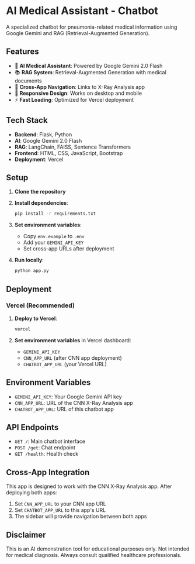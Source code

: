 # AI Medical Assistant - Chatbot

A specialized chatbot for pneumonia-related medical information using Google Gemini and RAG (Retrieval-Augmented Generation).

## Features

- 🤖 **AI Medical Assistant**: Powered by Google Gemini 2.0 Flash
- 📚 **RAG System**: Retrieval-Augmented Generation with medical documents
- 🔗 **Cross-App Navigation**: Links to X-Ray Analysis app
- 📱 **Responsive Design**: Works on desktop and mobile
- ⚡ **Fast Loading**: Optimized for Vercel deployment

## Tech Stack

- **Backend**: Flask, Python
- **AI**: Google Gemini 2.0 Flash
- **RAG**: LangChain, FAISS, Sentence Transformers
- **Frontend**: HTML, CSS, JavaScript, Bootstrap
- **Deployment**: Vercel

## Setup

1. **Clone the repository**
2. **Install dependencies**:
   ```bash
   pip install -r requirements.txt
   ```
3. **Set environment variables**:

   - Copy `env.example` to `.env`
   - Add your `GEMINI_API_KEY`
   - Set cross-app URLs after deployment

4. **Run locally**:
   ```bash
   python app.py
   ```

## Deployment

### Vercel (Recommended)

1. **Deploy to Vercel**:

   ```bash
   vercel
   ```

2. **Set environment variables** in Vercel dashboard:
   - `GEMINI_API_KEY`
   - `CNN_APP_URL` (after CNN app deployment)
   - `CHATBOT_APP_URL` (your Vercel URL)

## Environment Variables

- `GEMINI_API_KEY`: Your Google Gemini API key
- `CNN_APP_URL`: URL of the CNN X-Ray Analysis app
- `CHATBOT_APP_URL`: URL of this chatbot app

## API Endpoints

- `GET /`: Main chatbot interface
- `POST /get`: Chat endpoint
- `GET /health`: Health check

## Cross-App Integration

This app is designed to work with the CNN X-Ray Analysis app. After deploying both apps:

1. Set `CNN_APP_URL` to your CNN app URL
2. Set `CHATBOT_APP_URL` to this app's URL
3. The sidebar will provide navigation between both apps

## Disclaimer

This is an AI demonstration tool for educational purposes only. Not intended for medical diagnosis. Always consult qualified healthcare professionals.
